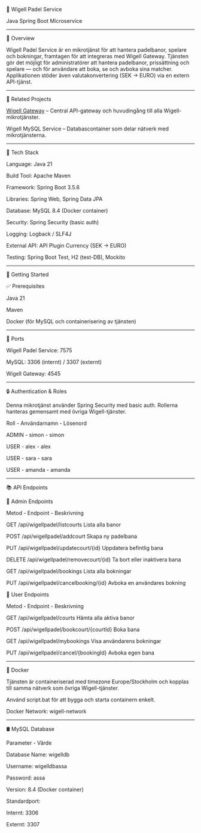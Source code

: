 🎾 Wigell Padel Service

Java Spring Boot Microservice

------------------------------
🏓 Overview

Wigell Padel Service är en mikrotjänst för att hantera padelbanor, spelare och bokningar, framtagen för att integreras med Wigell Gateway.
Tjänsten gör det möjligt för administratörer att hantera padelbanor, prissättning och spelare — och för användare att boka, se och avboka sina matcher.
Applikationen stöder även valutakonvertering (SEK → EURO) via en extern API-tjänst.

------------------------------
🧩 Related Projects

[Wigell Gateway](https://github.com/a-westerberg/WigellGateway) – Central API-gateway och huvudingång till alla Wigell-mikrotjänster.

Wigell MySQL Service – Databascontainer som delar nätverk med mikrotjänsterna.

------------------------------
🚀 Tech Stack

Language: Java 21

Build Tool:	Apache Maven

Framework:	Spring Boot 3.5.6

Libraries:	Spring Web, Spring Data JPA

Database:	MySQL 8.4 (Docker container)

Security:	Spring Security (basic auth)

Logging:	Logback / SLF4J

External API:	API Plugin Currency (SEK → EURO)

Testing:	Spring Boot Test, H2 (test-DB), Mockito

------------------------------
🏁 Getting Started

✅ Prerequisites

Java 21

Maven

Docker (för MySQL och containerisering av tjänsten)

------------------------------
🔌 Ports

Wigell Padel Service:	7575

MySQL:	3306 (internt) / 3307 (externt)

Wigell Gateway:	4545

------------------------------
🔒 Authentication & Roles

Denna mikrotjänst använder Spring Security med basic auth.
Rollerna hanteras gemensamt med övriga Wigell-tjänster.

Roll -	Användarnamn	- Lösenord

ADMIN	- simon -	simon

USER	- alex -	alex

USER -	sara	- sara

USER	- amanda	- amanda

------------------------------
📚 API Endpoints

👑 Admin Endpoints

Metod	 - Endpoint -	Beskrivning

GET	/api/wigellpadel/listcourts	Lista alla banor

POST	/api/wigellpadel/addcourt	Skapa ny padelbana

PUT	/api/wigellpadel/updatecourt/{id}	Uppdatera befintlig bana

DELETE	/api/wigellpadel/removecourt/{id}	Ta bort eller inaktivera bana

GET	/api/wigellpadel/bookings	Lista alla bokningar

PUT	/api/wigellpadel/cancelbooking/{id}	Avboka en användares bokning

🙋 User Endpoints

Metod	- Endpoint -	Beskrivning

GET	/api/wigellpadel/courts	Hämta alla aktiva banor

POST	/api/wigellpadel/bookcourt/{courtId}	Boka bana

GET	/api/wigellpadel/mybookings	Visa användarens bokningar

PUT	/api/wigellpadel/cancel/{bookingId}	Avboka egen bana

------------------------------
🐳 Docker

Tjänsten är containeriserad med timezone Europe/Stockholm och kopplas till samma nätverk som övriga Wigell-tjänster.

Använd script.bat för att bygga och starta containern enkelt.

Docker Network: wigell-network

------------------------------
🛢️ MySQL Database

Parameter -	Värde

Database Name:	wigelldb

Username:	wigelldbassa

Password:	assa

Version:	8.4 (Docker container)

Standardport:

Internt: 3306

Externt: 3307
